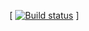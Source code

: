 \[ [![Build status](https://badge.buildkite.com/fc9f39fc7f41f98dff9a368eff5e04bb5aed6fa7fd413080f4.svg)](https://buildkite.com/pulanski/ci) \]
